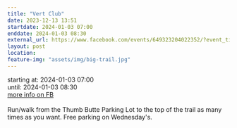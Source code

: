 ```yaml
---
title: "Vert Club"
date: 2023-12-13 13:51
startdate: 2024-01-03 07:00
enddate: 2024-01-03 08:30
external_url: https://www.facebook.com/events/649323204022352/?event_time_id=649324597355546
layout: post
location: 
feature-img: "assets/img/big-trail.jpg"
---
```


starting at: 2024-01-03 07:00<br>until: 2024-01-03 08:30<br><a href="https://www.facebook.com/events/649323204022352/?event_time_id=649324597355546">more info on FB</a><br><br>Run/walk from the Thumb Butte Parking Lot to the top of the trail as many times as you want.  Free parking on Wednesday's.<br>
  <br>
  
